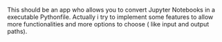 This should be an app who allows you to convert Jupyter Notebooks in a executable Pythonfile. 
Actually i try to implement some features to allow more functionalities and more options to choose ( like input and output paths). 
